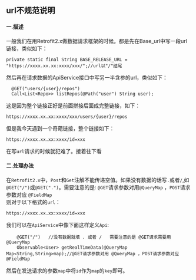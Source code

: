 ## url不规范说明

#### 一.描述
一般我们在用Retrofit2.x做数据请求框架的时候。都是先在Base_url中写一段url链接，类似如下：
```
private static final String BASE_RELEASE_URL = "https://xxxx.xx.xx:xxxx/xxx/";//url以"/"结尾
```
然后再在请求数据的ApiService接口中写另一半含参的url，类似如下：
```
  @GET("users/{user}/repos")
  Call<List<Repo>> listRepos(@Path("user") String user);
```
这是因为整个链接正好是前面拼接后面成完整链接，如下：
```
https://xxxx.xx.xx:xxxx/xxx/users/{user}/repos
```
但是我今天遇到一个奇葩链接，整个链接如下：
```
https://xxxx.xx.xx:xxxx/id=xxx
```
在写`url`请求的时候就犯难了。接着往下看

#### 二.处理办法
在`Retrofit2.x`中，`Post`和`Get`注解不能传递空值。如果没有数据的话写`.`或者`/`,如`@GET("/")`或`@GET(".")`。需要注意的是:
`@GET`请求参数对用`@QueryMap` ，`POST`请求参数对应 `@FieldMap`  
则对于以下格式的`url`：
```
https://xxxx.xx.xx:xxxx/id=xxx
```
我们可以在`ApiService`中像下面这样定义`Api`:
```
    @GET("/")   //没有数据就填 . 或者 /   需要注意的是 @GET请求需要用@QueryMap
    Observable<User> getRealTimeData(@QueryMap Map<String,String>map);//@GET请求参数对用 @QueryMap ，POST请求参数对应 @FieldMap
```
然后在发送请求的参数`map`中将`id`作为`map`的`key`即可。

